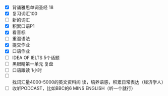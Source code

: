 - [x] 背诵雅思单词圣经 18
- [x] 复习词汇100
- [ ] 新的词汇
- [x] 积累口语P1
- [x] 看音标
- [ ] 重温语法
- [x] 提交作业
- [x] 口语作业
- [ ] IDEA OF IELTS 5个话题
- [ ] 黑眼睛第一单元 复盘
- [ ] 口语跟读 1小时
- [ ] 找词汇量4000-5000的英文资料阅
  读，培养语感，积累日常表达（经济学人）
- [ ] 收听PODCAST，比如BBC的6 MINS
  ENGLISH（听一个就行）

